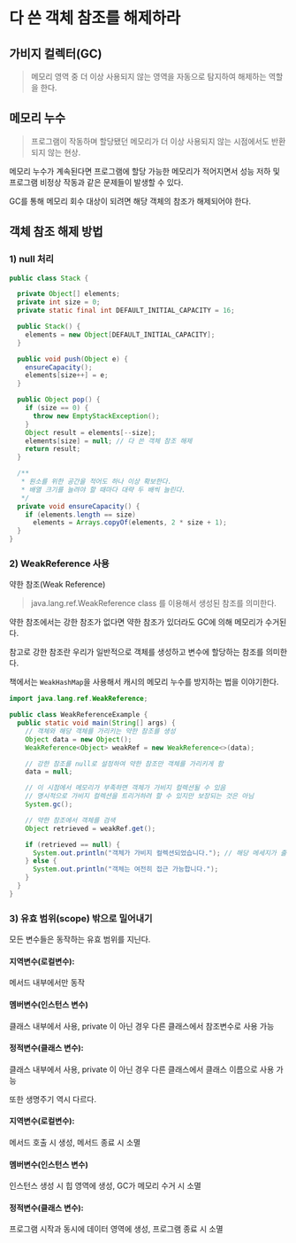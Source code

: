 # 다 쓴 객체 참조를 해제하라

## 가비지 컬렉터(GC)

> 메모리 영역 중 더 이상 사용되지 않는 영역을 자동으로 탐지하여 해제하는 역할을 한다.

## 메모리 누수

> 프로그램이 작동하며 할당됐던 메모리가 더 이상 사용되지 않는 시점에서도 반환되지 않는 현상.

메모리 누수가 계속된다면 프로그램에 할당 가능한 메모리가 적어지면서 성능 저하 및 프로그램 비정상 작동과 같은 문제들이 발생할 수 있다.

GC를 통해 메모리 회수 대상이 되려면 해당 객체의 참조가 해제되어야 한다.

## 객체 참조 해제 방법

### 1) null 처리

```java
public class Stack {

  private Object[] elements;
  private int size = 0;
  private static final int DEFAULT_INITIAL_CAPACITY = 16;

  public Stack() {
    elements = new Object[DEFAULT_INITIAL_CAPACITY];
  }

  public void push(Object e) {
    ensureCapacity();
    elements[size++] = e;
  }

  public Object pop() {
    if (size == 0) {
      throw new EmptyStackException();
    }
    Object result = elements[--size];
    elements[size] = null; // 다 쓴 객체 참조 해제
    return result;
  }

  /**
   * 원소를 위한 공간을 적어도 하나 이상 확보한다.
   * 배열 크기를 늘려야 할 때마다 대략 두 배씩 늘린다.
   */
  private void ensureCapacity() {
    if (elements.length == size)
      elements = Arrays.copyOf(elements, 2 * size + 1);
  }
}
```

### 2) WeakReference 사용

약한 참조(Weak Reference)
> java.lang.ref.WeakReference class 를 이용해서 생성된 참조를 의미한다.

약한 참조에서는 강한 참조가 없다면 약한 참조가 있더라도 GC에 의해 메모리가 수거된다.

참고로 강한 참조란 우리가 일반적으로 객체를 생성하고 변수에 할당하는 참조를 의미한다.

책에서는 `WeakHashMap`을 사용해서 캐시의 메모리 누수를 방지하는 법을 이야기한다.



```java
import java.lang.ref.WeakReference;

public class WeakReferenceExample {
  public static void main(String[] args) {
    // 객체와 해당 객체를 가리키는 약한 참조를 생성
    Object data = new Object();
    WeakReference<Object> weakRef = new WeakReference<>(data);

    // 강한 참조를 null로 설정하여 약한 참조만 객체를 가리키게 함
    data = null;

    // 이 시점에서 메모리가 부족하면 객체가 가비지 컬렉션될 수 있음
    // 명시적으로 가비지 컬렉션을 트리거하려 할 수 있지만 보장되는 것은 아님
    System.gc();

    // 약한 참조에서 객체를 검색
    Object retrieved = weakRef.get();

    if (retrieved == null) {
      System.out.println("객체가 가비지 컬렉션되었습니다."); // 해당 메세지가 출력된다.
    } else {
      System.out.println("객체는 여전히 접근 가능합니다.");
    }
  }
}
```

### 3) 유효 범위(scope) 밖으로 밀어내기
모든 변수들은 동작하는 유효 범위를 지닌다.
#### 지역변수(로컬변수):
메서드 내부에서만 동작

#### 멤버변수(인스턴스 변수)
클래스 내부에서 사용, private 이 아닌 경우 다른 클래스에서 참조변수로 사용 가능

#### 정적변수(클래스 변수):
클래스 내부에서 사용, private 이 아닌 경우 다른 클래스에서 클래스 이름으로 사용 가능

또한 생명주기 역시 다르다.
#### 지역변수(로컬변수):
메서드 호출 시 생성, 메서드 종료 시 소멸

#### 멤버변수(인스턴스 변수)
인스턴스 생성 시 힙 영역에 생성, GC가 메모리 수거 시 소멸

#### 정적변수(클래스 변수):
프로그램 시작과 동시에 데이터 영역에 생성, 프로그램 종료 시 소멸




